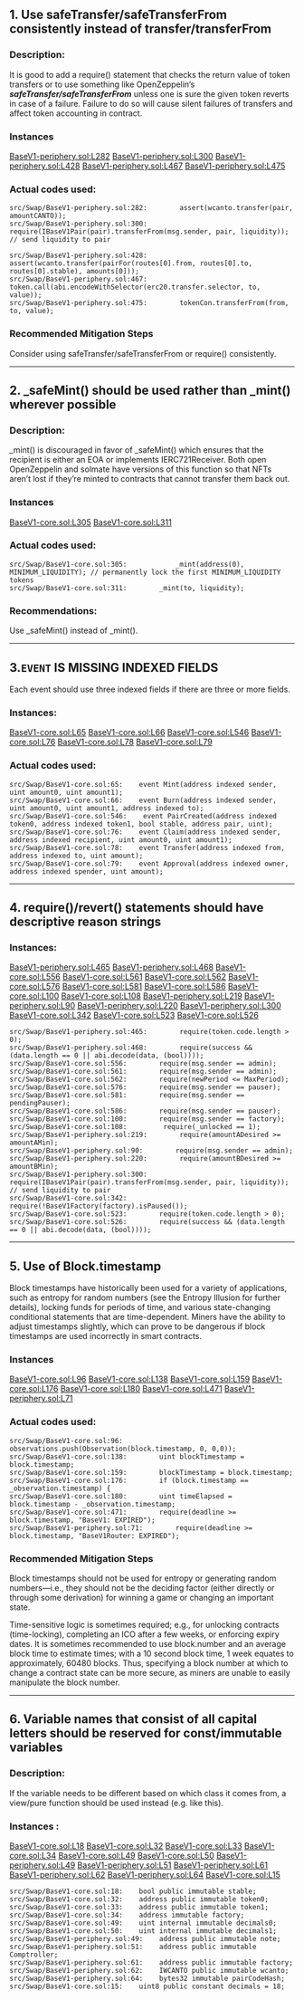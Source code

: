 ## 1. Use safeTransfer/safeTransferFrom consistently instead of transfer/transferFrom

###  Description:
It is good to add a require() statement that checks the return value of token transfers or to use something like OpenZeppelin’s ***safeTransfer/safeTransferFrom*** unless one is sure the given token reverts in case of a failure. Failure to do so will cause silent failures of transfers and affect token accounting in contract.

### Instances
[BaseV1-periphery.sol:L282](https://github.com/code-423n4/2022-09-canto/tree/main/src/Swap/BaseV1-periphery.sol#L282)
[BaseV1-periphery.sol:L300](https://github.com/code-423n4/2022-09-canto/tree/main/src/Swap/BaseV1-periphery.sol#L300)
[BaseV1-periphery.sol:L428](https://github.com/code-423n4/2022-09-canto/tree/main/src/Swap/BaseV1-periphery.sol#L428)
[BaseV1-periphery.sol:L467](https://github.com/code-423n4/2022-09-canto/tree/main/src/Swap/BaseV1-periphery.sol#L467)
[BaseV1-periphery.sol:L475](https://github.com/code-423n4/2022-09-canto/tree/main/src/Swap/BaseV1-periphery.sol#L475)



### Actual codes used:


```
src/Swap/BaseV1-periphery.sol:282:        assert(wcanto.transfer(pair, amountCANTO));
src/Swap/BaseV1-periphery.sol:300:        require(IBaseV1Pair(pair).transferFrom(msg.sender, pair, liquidity)); // send liquidity to pair

src/Swap/BaseV1-periphery.sol:428:        assert(wcanto.transfer(pairFor(routes[0].from, routes[0].to, routes[0].stable), amounts[0]));
src/Swap/BaseV1-periphery.sol:467:        token.call(abi.encodeWithSelector(erc20.transfer.selector, to, value));
src/Swap/BaseV1-periphery.sol:475:        tokenCon.transferFrom(from, to, value);

```
### Recommended Mitigation Steps

Consider using safeTransfer/safeTransferFrom or require() consistently.


-----

## 2. _safeMint() should be used rather than _mint() wherever possible


###  Description:

_mint() is discouraged in favor of _safeMint() which ensures that the recipient is either an EOA or implements IERC721Receiver. Both open OpenZeppelin and solmate have versions of this function so that NFTs aren’t lost if they’re minted to contracts that cannot transfer them back out.

### Instances
[BaseV1-core.sol:L305](https://github.com/code-423n4/2022-09-canto/tree/main/src/Swap/BaseV1-core.sol#L305)
[BaseV1-core.sol:L311](https://github.com/code-423n4/2022-09-canto/tree/main/src/Swap/BaseV1-core.sol#L311)


### Actual codes used:
```
src/Swap/BaseV1-core.sol:305:            _mint(address(0), MINIMUM_LIQUIDITY); // permanently lock the first MINIMUM_LIQUIDITY tokens
src/Swap/BaseV1-core.sol:311:        _mint(to, liquidity);

```
### Recommendations:

Use _safeMint() instead of _mint().

-----

## 3.`EVENT` IS MISSING INDEXED FIELDS

Each event should use three indexed fields if there are three or more fields.

### Instances:
[BaseV1-core.sol:L65](https://github.com/code-423n4/2022-09-canto/tree/main/src/Swap/BaseV1-core.sol#L65)
[BaseV1-core.sol:L66](https://github.com/code-423n4/2022-09-canto/tree/main/src/Swap/BaseV1-core.sol#L66)
[BaseV1-core.sol:L546](https://github.com/code-423n4/2022-09-canto/tree/main/src/Swap/BaseV1-core.sol#L546)
[BaseV1-core.sol:L76](https://github.com/code-423n4/2022-09-canto/tree/main/src/Swap/BaseV1-core.sol#L76)
[BaseV1-core.sol:L78](https://github.com/code-423n4/2022-09-canto/tree/main/src/Swap/BaseV1-core.sol#L78)
[BaseV1-core.sol:L79](https://github.com/code-423n4/2022-09-canto/tree/main/src/Swap/BaseV1-core.sol#L79)


### Actual codes used:

```
src/Swap/BaseV1-core.sol:65:    event Mint(address indexed sender, uint amount0, uint amount1);
src/Swap/BaseV1-core.sol:66:    event Burn(address indexed sender, uint amount0, uint amount1, address indexed to);
src/Swap/BaseV1-core.sol:546:    event PairCreated(address indexed token0, address indexed token1, bool stable, address pair, uint);
src/Swap/BaseV1-core.sol:76:    event Claim(address indexed sender, address indexed recipient, uint amount0, uint amount1);
src/Swap/BaseV1-core.sol:78:    event Transfer(address indexed from, address indexed to, uint amount);
src/Swap/BaseV1-core.sol:79:    event Approval(address indexed owner, address indexed spender, uint amount);
```

------

## 4. require()/revert() statements should have descriptive reason strings

### Instances:


[BaseV1-periphery.sol:L465](https://github.com/code-423n4/2022-09-canto/tree/main/src/Swap/BaseV1-periphery.sol#L465)
[BaseV1-periphery.sol:L468](https://github.com/code-423n4/2022-09-canto/tree/main/src/Swap/BaseV1-periphery.sol#L468)
[BaseV1-core.sol:L556](https://github.com/code-423n4/2022-09-canto/tree/main/src/Swap/BaseV1-core.sol#L556)
[BaseV1-core.sol:L561](https://github.com/code-423n4/2022-09-canto/tree/main/src/Swap/BaseV1-core.sol#L561)
[BaseV1-core.sol:L562](https://github.com/code-423n4/2022-09-canto/tree/main/src/Swap/BaseV1-core.sol#L562)
[BaseV1-core.sol:L576](https://github.com/code-423n4/2022-09-canto/tree/main/src/Swap/BaseV1-core.sol#L576)
[BaseV1-core.sol:L581](https://github.com/code-423n4/2022-09-canto/tree/main/src/Swap/BaseV1-core.sol#L581)
[BaseV1-core.sol:L586](https://github.com/code-423n4/2022-09-canto/tree/main/src/Swap/BaseV1-core.sol#L586)
[BaseV1-core.sol:L100](https://github.com/code-423n4/2022-09-canto/tree/main/src/Swap/BaseV1-core.sol#L100)
[BaseV1-core.sol:L108](https://github.com/code-423n4/2022-09-canto/tree/main/src/Swap/BaseV1-core.sol#L108)
[BaseV1-periphery.sol:L219](https://github.com/code-423n4/2022-09-canto/tree/main/src/Swap/BaseV1-periphery.sol#L219)
[BaseV1-periphery.sol:L90](https://github.com/code-423n4/2022-09-canto/tree/main/src/Swap/BaseV1-periphery.sol#L90)
[BaseV1-periphery.sol:L220](https://github.com/code-423n4/2022-09-canto/tree/main/src/Swap/BaseV1-periphery.sol#L220)
[BaseV1-periphery.sol:L300](https://github.com/code-423n4/2022-09-canto/tree/main/src/Swap/BaseV1-periphery.sol#L300)
[BaseV1-core.sol:L342](https://github.com/code-423n4/2022-09-canto/tree/main/src/Swap/BaseV1-core.sol#L342)
[BaseV1-core.sol:L523](https://github.com/code-423n4/2022-09-canto/tree/main/src/Swap/BaseV1-core.sol#L523)
[BaseV1-core.sol:L526](https://github.com/code-423n4/2022-09-canto/tree/main/src/Swap/BaseV1-core.sol#L526)

```
src/Swap/BaseV1-periphery.sol:465:        require(token.code.length > 0);
src/Swap/BaseV1-periphery.sol:468:        require(success && (data.length == 0 || abi.decode(data, (bool))));
src/Swap/BaseV1-core.sol:556:        require(msg.sender == admin);
src/Swap/BaseV1-core.sol:561:        require(msg.sender == admin);
src/Swap/BaseV1-core.sol:562:        require(newPeriod <= MaxPeriod);
src/Swap/BaseV1-core.sol:576:        require(msg.sender == pauser);
src/Swap/BaseV1-core.sol:581:        require(msg.sender == pendingPauser);
src/Swap/BaseV1-core.sol:586:        require(msg.sender == pauser);
src/Swap/BaseV1-core.sol:100:        require(msg.sender == factory);
src/Swap/BaseV1-core.sol:108:         require(_unlocked == 1);
src/Swap/BaseV1-periphery.sol:219:        require(amountADesired >= amountAMin);
src/Swap/BaseV1-periphery.sol:90:        require(msg.sender == admin);
src/Swap/BaseV1-periphery.sol:220:        require(amountBDesired >= amountBMin); 
src/Swap/BaseV1-periphery.sol:300:        require(IBaseV1Pair(pair).transferFrom(msg.sender, pair, liquidity)); // send liquidity to pair
src/Swap/BaseV1-core.sol:342:        require(!BaseV1Factory(factory).isPaused());
src/Swap/BaseV1-core.sol:523:        require(token.code.length > 0);
src/Swap/BaseV1-core.sol:526:        require(success && (data.length == 0 || abi.decode(data, (bool))));

```
-----

## 5. Use of Block.timestamp 

Block timestamps have historically been used for a variety of 
applications, such as entropy for random numbers (see the Entropy 
Illusion for further details), locking funds for periods of time, and 
various state-changing conditional statements that are time-dependent. 
Miners have the ability to adjust timestamps slightly, which can prove 
to be dangerous if block timestamps are used incorrectly in smart 
contracts.

### Instances
[BaseV1-core.sol:L96](https://github.com/code-423n4/2022-09-canto/tree/main/src/Swap/BaseV1-core.sol#L96)
[BaseV1-core.sol:L138](https://github.com/code-423n4/2022-09-canto/tree/main/src/Swap/BaseV1-core.sol#L138)
[BaseV1-core.sol:L159](https://github.com/code-423n4/2022-09-canto/tree/main/src/Swap/BaseV1-core.sol#L159)
[BaseV1-core.sol:L176](https://github.com/code-423n4/2022-09-canto/tree/main/src/Swap/BaseV1-core.sol#L176)
[BaseV1-core.sol:L180](https://github.com/code-423n4/2022-09-canto/tree/main/src/Swap/BaseV1-core.sol#L180)
[BaseV1-core.sol:L471](https://github.com/code-423n4/2022-09-canto/tree/main/src/Swap/BaseV1-core.sol#L471)
[BaseV1-periphery.sol:L71](https://github.com/code-423n4/2022-09-canto/tree/main/src/Swap/BaseV1-periphery.sol#L71)

### Actual codes used:
```
src/Swap/BaseV1-core.sol:96:        observations.push(Observation(block.timestamp, 0, 0,0));
src/Swap/BaseV1-core.sol:138:        uint blockTimestamp = block.timestamp;
src/Swap/BaseV1-core.sol:159:        blockTimestamp = block.timestamp;
src/Swap/BaseV1-core.sol:176:        if (block.timestamp == _observation.timestamp) {
src/Swap/BaseV1-core.sol:180:        uint timeElapsed = block.timestamp - _observation.timestamp;
src/Swap/BaseV1-core.sol:471:        require(deadline >= block.timestamp, "BaseV1: EXPIRED");
src/Swap/BaseV1-periphery.sol:71:        require(deadline >= block.timestamp, "BaseV1Router: EXPIRED");

```

### Recommended Mitigation Steps

Block timestamps should not be used for entropy or generating random 
numbers—i.e., they should not be the deciding factor (either directly or
 through some derivation) for winning a game or changing an important 
state.

Time-sensitive logic is sometimes required; e.g., for unlocking contracts (time-locking), completing an ICO after a few weeks, or enforcing expiry dates. It is sometimes recommended to use block.number and an average block time to estimate times; with a 10 second block time, 1 week equates to approximately, 60480 blocks. Thus, specifying a block number at which to change a contract state can be more secure, as miners are unable to easily manipulate the block number.

-----

## 6. Variable names that consist of all capital letters should be reserved for const/immutable variables


### Description: 

If the variable needs to be different based on which class it comes from, a view/pure function should be used instead (e.g. like this). 

### Instances :

[BaseV1-core.sol:L18](https://github.com/code-423n4/2022-09-canto/tree/main/src/Swap/BaseV1-core.sol#L18)
[BaseV1-core.sol:L32](https://github.com/code-423n4/2022-09-canto/tree/main/src/Swap/BaseV1-core.sol#L32)
[BaseV1-core.sol:L33](https://github.com/code-423n4/2022-09-canto/tree/main/src/Swap/BaseV1-core.sol#L33)
[BaseV1-core.sol:L34](https://github.com/code-423n4/2022-09-canto/tree/main/src/Swap/BaseV1-core.sol#L34)
[BaseV1-core.sol:L49](https://github.com/code-423n4/2022-09-canto/tree/main/src/Swap/BaseV1-core.sol#L49)
[BaseV1-core.sol:L50](https://github.com/code-423n4/2022-09-canto/tree/main/src/Swap/BaseV1-core.sol#L50)
[BaseV1-periphery.sol:L49](https://github.com/code-423n4/2022-09-canto/tree/main/src/Swap/BaseV1-periphery.sol#L49)
[BaseV1-periphery.sol:L51](https://github.com/code-423n4/2022-09-canto/tree/main/src/Swap/BaseV1-periphery.sol#L51)
[BaseV1-periphery.sol:L61](https://github.com/code-423n4/2022-09-canto/tree/main/src/Swap/BaseV1-periphery.sol#L61)
[BaseV1-periphery.sol:L62](https://github.com/code-423n4/2022-09-canto/tree/main/src/Swap/BaseV1-periphery.sol#L62)
[BaseV1-periphery.sol:L64](https://github.com/code-423n4/2022-09-canto/tree/main/src/Swap/BaseV1-periphery.sol#L64)
[BaseV1-core.sol:L15](https://github.com/code-423n4/2022-09-canto/tree/main/src/Swap/BaseV1-core.sol#L15)


```
src/Swap/BaseV1-core.sol:18:    bool public immutable stable;
src/Swap/BaseV1-core.sol:32:    address public immutable token0;
src/Swap/BaseV1-core.sol:33:    address public immutable token1;
src/Swap/BaseV1-core.sol:34:    address immutable factory;
src/Swap/BaseV1-core.sol:49:    uint internal immutable decimals0;
src/Swap/BaseV1-core.sol:50:    uint internal immutable decimals1;
src/Swap/BaseV1-periphery.sol:49:    address public immutable note;  
src/Swap/BaseV1-periphery.sol:51:    address public immutable Comptroller;
src/Swap/BaseV1-periphery.sol:61:    address public immutable factory;
src/Swap/BaseV1-periphery.sol:62:    IWCANTO public immutable wcanto;
src/Swap/BaseV1-periphery.sol:64:    bytes32 immutable pairCodeHash;
src/Swap/BaseV1-core.sol:15:    uint8 public constant decimals = 18;
                                                                    
```